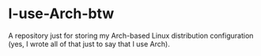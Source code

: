 # I-use-Arch-btw
A repository just for storing my Arch-based Linux distribution configuration (yes, I wrote all of that just to say that I use Arch).

